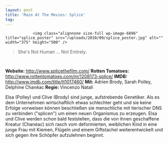```yaml
---
layout: post
title: 'Maze At The Movies: Splice'
tag: 
---
```



                <img class="alignnone size-full wp-image-6896" title="splice_poster" src="/uploads/2010/09/splice_poster.jpg" alt="" width="375" height="500" />
<blockquote>She's Not Human ... Not Entirely.</blockquote>
<img class="alignnone size-full wp-image-5898" title="movie_review_3stars" src="/uploads/2010/02/movie_review_3stars.png" alt="" width="75" height="15" />
<p><strong> Website: </strong><a href="http://www.splicethefilm.com/"><a href="http://www.splicethefilm.com/">http://www.splicethefilm.com/</a></a>
<strong>Rotten Tomatoes: </strong><a href="http://www.rottentomatoes.com/m/1208173-splice/"><a href="http://www.rottentomatoes.com/m/1208173-splice/">http://www.rottentomatoes.com/m/1208173-splice/</a></a>
<strong>IMDB: </strong><a href="http://www.imdb.com/title/tt1017460/"><a href="http://www.imdb.com/title/tt1017460/">http://www.imdb.com/title/tt1017460/</a></a>
<strong>Mit: </strong>Adrien Brody, Sarah Polley, Delphine Chanéac
<strong>Regie: </strong>Vincenzo Natali</p>
<p>Elsa (Polley) und Clive (Brody) sind junge, aufstrebende Genetiker. Als es dem Unternehmen wirtschaftlich etwas schlechter geht und sie keine Erfolge vorweisen können beschließen sie menschliche mit tierischer DNS zu verbinden (&quot;splicen&quot;) um einen neuen Organismus zu erzeugen. Elsa und Clive werden schon bald feststellen, dass die von ihnen geschaffene Kreatur (Chanéac) sich rasch vom deformierten, weiblichen Kind in eine junge Frau mit Kiemen, Flügeln und einem Giftstachel weiterentwickelt und sich gegen ihre Schöpfer aufzulehnen beginnt.</p>
            
